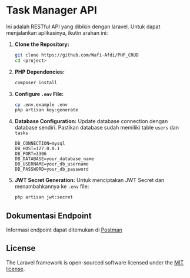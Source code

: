 # Task Manager API
Ini adalah RESTful API yang dibikin dengan laravel. Untuk dapat menjalankan aplikasinya, ikutin arahan ini:

1.  **Clone the Repository:**
    ```bash
    git clone https://github.com/Wafi-Afdi/PHP_CRUD
    cd <project>
    ```

2.  **PHP Dependencies:**
    ```bash
    composer install
    ```

3.  **Configure `.env` File:**
    ```bash
    cp .env.example .env
    php artisan key:generate
    ```

4.  **Database Configuration:**
    Update database connection dengan database sendiri. Pastikan database sudah memiliki table `users` dan `tasks`

    ```dotenv
    DB_CONNECTION=mysql
    DB_HOST=127.0.0.1
    DB_PORT=3306
    DB_DATABASE=your_database_name
    DB_USERNAME=your_db_username
    DB_PASSWORD=your_db_password
    ```

5.  **JWT Secret Generation:**
    Untuk menciptakan JWT Secret dan menambahkannya ke `.env` file:
    ```bash
    php artisan jwt:secret
    ```


## Dokumentasi Endpoint
Informasi endpoint dapat ditemukan di [Postman](https://www.postman.com/maintenance-participant-74179810/bizera-test/request/4w48uvn/bizera?action=share&creator=35971362&ctx=documentation)

## License

The Laravel framework is open-sourced software licensed under the [MIT license](https://opensource.org/licenses/MIT).
